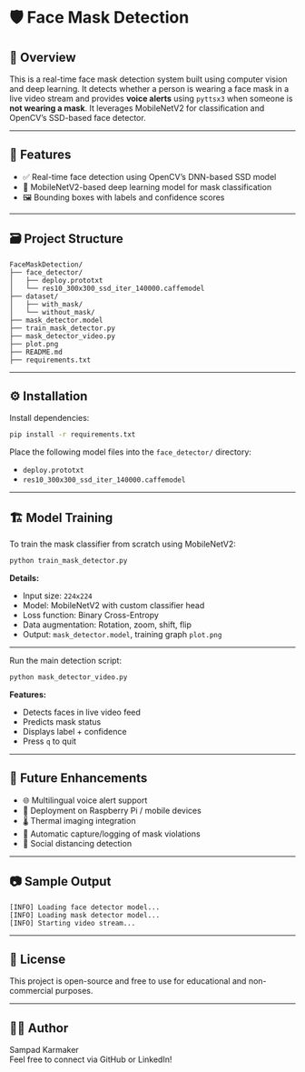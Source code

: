 # 🛡️ Face Mask Detection 

## 📌 Overview

This is a real-time face mask detection system built using computer vision and deep learning. It detects whether a person is wearing a face mask in a live video stream and provides **voice alerts** using `pyttsx3` when someone is **not wearing a mask**. It leverages MobileNetV2 for classification and OpenCV’s SSD-based face detector.

---

## 🧰 Features

- ✅ Real-time face detection using OpenCV’s DNN-based SSD model
- 🧠 MobileNetV2-based deep learning model for mask classification
- 🖼️ Bounding boxes with labels and confidence scores

---

## 🗃️ Project Structure

```
FaceMaskDetection/
├── face_detector/
│   ├── deploy.prototxt
│   └── res10_300x300_ssd_iter_140000.caffemodel
├── dataset/
│   ├── with_mask/
│   └── without_mask/
├── mask_detector.model
├── train_mask_detector.py
├── mask_detector_video.py
├── plot.png
├── README.md
├── requirements.txt
```

---

## ⚙️ Installation

Install dependencies:

```bash
pip install -r requirements.txt
```

Place the following model files into the `face_detector/` directory:

- `deploy.prototxt`
- `res10_300x300_ssd_iter_140000.caffemodel`

---

## 🏗️ Model Training

To train the mask classifier from scratch using MobileNetV2:

```bash
python train_mask_detector.py
```

**Details:**
- Input size: `224x224`
- Model: MobileNetV2 with custom classifier head
- Loss function: Binary Cross-Entropy
- Data augmentation: Rotation, zoom, shift, flip
- Output: `mask_detector.model`, training graph `plot.png`

---



Run the main detection script:

```bash
python mask_detector_video.py
```

**Features:**
- Detects faces in live video feed
- Predicts mask status
- Displays label + confidence
- Press `q` to quit

---

## 🚀 Future Enhancements

- 🌐 Multilingual voice alert support
- 🔌 Deployment on Raspberry Pi / mobile devices
- 🌡️ Thermal imaging integration
- 📸 Automatic capture/logging of mask violations
- 👥 Social distancing detection

---

## 📷 Sample Output

```log
[INFO] Loading face detector model...
[INFO] Loading mask detector model...
[INFO] Starting video stream...

```

---

## 📄 License

This project is open-source and free to use for educational and non-commercial purposes.

---

## 🙋‍♂️ Author

Sampad Karmaker  
Feel free to connect via GitHub or LinkedIn!
